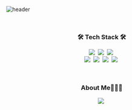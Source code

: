 ![header](https://capsule-render.vercel.app/api?type=soft&color=277da1&height=150&section=header&text=JIHYUN%20AN&fontSize=70&animation=fadeIn&fontColor=f2e9e4)

<br />

<h3 align="center">🛠 Tech Stack 🛠</h3>

<p align="center">
<img src="https://img.shields.io/badge/HTML-d00000?style=flat-square&logo=HTML5&logoColor=white"/></a>&nbsp
<img src="https://img.shields.io/badge/CSS-1a759f?style=flat-square&logo=CSS3&logoColor=white"/></a>&nbsp
<img src="https://img.shields.io/badge/SCSS-CC6699?style=flat-square&logo=Sass&logoColor=white"/></a>&nbsp 
<br>
<img src="https://img.shields.io/badge/Javascript-ffb13b?style=flat-square&logo=javascript&logoColor=white"/></a>&nbsp
<img src="https://img.shields.io/badge/React-61DAFB?style=flat-square&logo=React&logoColor=white"/></a>&nbsp
<img src="https://img.shields.io/badge/styled%2Dcomponents-DB7093?style=flat-square&logo=styled%2Dcomponents&logoColor=white"/></a>&nbsp
<img src="https://img.shields.io/badge/Redux-764ABC?style=flat-square&logo=Redux&logoColor=white"/></a>&nbsp
</p>

<br>

<h3 align="center"> About Me👩🏻‍🎓 </h3>

<p align="center">
<a href="https://velog.io/@hwiyu25"><img src="https://img.shields.io/badge/Velog-1cca97?style=flat-square&logo=Vimeo&logoColor=white"/></a>&nbsp
</p>
